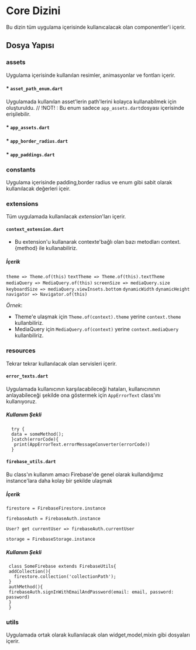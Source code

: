 # Core Dizini

Bu dizin tüm uygulama içerisinde kullanıcalacak olan componentler'i içerir.

## Dosya Yapısı

### assets
Uygulama içerisinde kullanılan resimler, animasyonlar ve fontları içerir.

#### * `asset_path_enum.dart`
Uygulamada kullanılan asset'lerin path'lerini kolayca kullanabilmek için oluşturuldu.
// !NOT! : Bu enum sadece `app_assets.dart`dosyası içerisinde erişilebilir.

#### * `app_assets.dart`

#### * `app_border_radius.dart`

#### * `app_paddings.dart`

### constants
Uygulama içerisinde padding,border radius ve enum gibi sabit olarak kullanılacak değerleri içeir.

### extensions 
Tüm uygulamada kullanılacak *extension*'ları içerir.
#### `context_extension.dart`
* Bu extension'u kullanarak contexte'bağlı olan bazı metodları context.{method} ile kullanabiliriz.
 ##### İçerik
`theme => Theme.of(this)`
`textTheme => Theme.of(this).textTheme`
` mediaQuery => MediaQuery.of(this)`
`screenSize => mediaQuery.size`
`keyboardSize => mediaQuery.viewInsets.bottom`
`dynamicWidth`
`dynamicHeight` 
`navigator => Navigator.of(this)` 

*Örnek*: 
* Theme'e ulaşmak için `Theme.of(context).theme` yerine `context.theme` kullanbiliriz.
* MediaQuery için `MediaQuery.of(context)` yerine `context.mediaQuery` kullanbiliriz.

### resources
Tekrar tekrar kullanılacak olan servisleri içerir.
#### `error_texts.dart`
Uygulamada kullanıcının karşılacabileceği hataları, kullanıcınının anlayabileceği şekilde ona göstermek için `AppErrorText` class'ını kullanıyoruz.

##### Kullanım Şekli
```
  try {
  data = someMethod();
  }catch(errorCode){
   print(AppErrorText.errorMessageConverter(errorCode))
  }
```
#### `firebase_utils.dart`

Bu class'ın kullanım amacı Firebase'de genel olarak kullandığımız instance'lara
daha kolay bir şekilde ulaşmak

 ##### İçerik
 `firestore = FirebaseFirestore.instance`

 `firebaseAuth = FirebaseAuth.instance`

 `User? get currentUser => firebaseAuth.currentUser`

`storage = FirebaseStorage.instance`
##### Kullanım Şekli
```
 class SomeFirebase extends FirebaseUtils{
 addCollection(){
   firestore.collection('collectionPath');
 }
 authMethod(){
 firebaseAuth.signInWithEmailAndPassword(email: email, password: password)
 }
 }
```

### utils
Uygulamada ortak olarak kullanılacak olan widget,model,mixin gibi dosyaları içerir.

